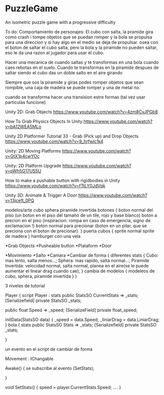 # PuzzleGame
An isometric puzzle game with a progressive difficulty


To do:
Comportamiento de personajes:
El cubo con salta, la pramide gira como crash i tompe objetos que se puedan romper y la bola se propulsa para una direccion y si hay algo en el medio se deja de propulsar. osea con el boton de saltar el cubo salta, pero la bola y la piramide no pueden saltar, eso le da una razon al jugador para usar el cubo.

Hacer una mecanica de cuando saltas y te transformas en una bola cuando caes rebotas en el suelo.
Cuando te transformas en la piramide despues de saltar siendo el cubo das un doble salto en el aire girando

Siempre que sos la piramide y giras podes romper objetos que sean rompible, una caja de madera se puede romper y una de metal no.


cuando se transforma hacer una transision estre formas (tal vez usar particulas funcione)














Unity 2D: Grab Objects
https://www.youtube.com/watch?v=4zm8CvJPGb8

How To Grab Physics Objects In Unity
https://www.youtube.com/watch?v=bA12WEA5MLo

Unity 2D Platformer Tutorial 33 - Grab (Pick up) and Drop Objects
https://www.youtube.com/watch?v=9_hrfwlc1k4

Unity: 2D Moving Platforms
https://www.youtube.com/watch?v=GtX1p4cwYOc

Unity: 2D Platform Upgrade
https://www.youtube.com/watch?v=pWh5G17US5U

How to make a pushable button with rigidbodies in Unity
https://www.youtube.com/watch?v=fTtLY0JdVqk

Unity 3D: Animate & Trigger A Door
https://www.youtube.com/watch?v=13jceft_0PQ





modelos/arte
	cubo
	sphera
	piramide invertida
	botones
		{
		boton normal del piso (un boton en el piso del tamaño de un tile, rojo y base blanco)
		boton a precion en el piso (inspiracion: rompa en caso de emergencia, signo de exclamacion !)
		boton normal para precionar (boton en un pilar, que se preciona con el boton de precionar).
		}
	puerta
	cubos
		{
		sprite normal
		sprite de madera
		}
	hamburger con una vela



*Grab Objects
*Pusheable button
*Plataform
*Door

*Movimiento
*Salto
*Camara
*Cambiar de forma 
{
diferentes stats
	{
	Cubo: mas lento, salta menos...;
	Sphera: mas rapido, salta normal...;
	Piramide Invertida: velocidad normal, salta normal, planea en el aire(se le puede aumentar el linear drag cuando cae);
	}
cambia de modelos
	{
	modeleos de cubo, sphera, piramide invertida
	}
}

3 niveles de tutorial



Player
{
script
Player : stats
public StatsSO CurrentStats => _stats;
[Serializefield] private StatsSO _stats;


public float Speed => _speed;
[SerializeField] private float_speed;

initData(StatsSO data)
{
	_speed = data.Speed;
	_liniarDrag = data.LiniarDrag;
}
bola
	{
	stats
	public StatsSO Stats => _stats;
	[Serializefield] private StatsSO _stats; 

}

un evento en el script de cambiar de forma

Movement : IChangable


Awake()
{
	se subscribe al evento (SetStats);

}


void SetStats()
{
speed = player.CurrentStats.Speed;
....
}
